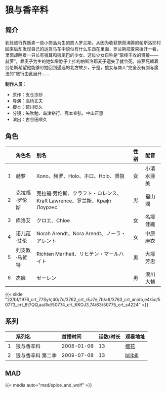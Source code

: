 # 狼与香辛料


## 简介

到处旅行靠贩卖一些小商品为生的商人罗兰斯，从因为收获祭而沸腾的帕斯洛耶村回来后却发现自己的运货马车中貌似有什么东西在里面，罗兰斯把麦束拨开一看，里面却睡着一只长有狼耳和狼尾巴的少女。这位少女自称是“掌控丰收的贤狼——赫萝”，靠麦子为生的她如果脖子上挂的帕斯洛耶麦子遗失了就会死。赫萝死赖着劳伦斯希望他能够带她回到遥远的北方故乡，于是，狼女与商人“完全没有剑与魔法的”旅行由此展开……

**制作人员：**
- 原作：支仓冻砂
- 导演：高桥丈夫
- 脚本：荒川稔久
- 分镜：矢吹勉、岛津裕行、高本宣弘、中山正惠
- 演出：古谷田顺久

## 角色

|     |   角色名   |   别名  | 性别 |  配音  |
|:--- |:------  |:----      |:---  |:--   |
| 1 | 赫萝 | Холо、赫罗、Holo、ホロ、Holo、贤狼 | 女 | 小清水亜美 |
| 2 | 克拉福·罗伦斯 | 克拉福·劳伦斯、クラフト・ロレンス、Kraft Lawrence、罗兰斯、Крафт Лоурэнс | 男 | 福山潤 |
| 3 | 库洛艾 | クロエ、Chloe | 女 | 名塚佳織 |
| 4 | 诺儿菈·艾伦 | Norah Arendt、Nora Arendt、ノーラ・アレント | 女 | 中原麻衣 |
| 5 | 列支敦·马贺特 | Richten Marlheit、リヒテン・マールハイト | 男 | 大塚芳忠 |
| 6 | 杰廉 | ゼーレン | 男 | 浪川大輔 |

{{< slide "22/bf/1976_crt_77SyV,40/7c/3762_crt_rEJ7n,7b/a6/3763_crt_anidb,e4/5c/50773_crt_8t7QQ,aa/8d/50774_crt_KKOJ3,74/63/50775_crt_s4224" >}}

## 系列

|     |   系列名   |   首播时间  | 话数/时长  | 观看地址 |
|:---  |:------    |:----      |:---       |:---  |
| 1 | 狼与香辛料 | 2008-01-08 | 13 | [樱花](https://www.yhdmp.live/vp/8086-1-0.html)  |
| 2 | 狼与香辛料 第二季 | 2009-07-08 | 13 | [bilibili](https://www.bilibili.com/bangumi/play/ep34818)  |


## MAD

{{< media  auto="mad/spice_and_wolf"  >}}
